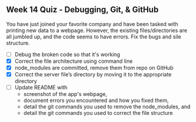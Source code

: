 ## Week 14 Quiz - Debugging, Git, & GitHub

You have just joined your favorite company and have been tasked with printing new data to a webpage. However, the existing files/directories are all jumbled up, and the code seems to have errors. Fix the bugs and sile structure. 

- [ ] Debug the broken code so that it's working
- [X] Correct the file architecture using command line
- [X] node_modules are committed, remove them from repo on GitHub
- [X] Correct the server file’s directory by moving it to the appropriate directory
- [ ] Update README with
    - screenshot of the app's webpage, 
    - document errors you encountered and how you fixed them, 
    - detail the git commands you used to remove the node_modules, and
    - detail the git commands you used to correct the file structure